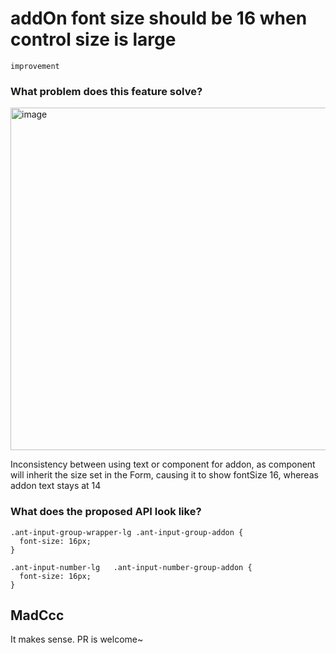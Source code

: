 # addOn font size should be 16 when control size is large

`improvement`

### What problem does this feature solve?

<img width="548" alt="image" src="https://github.com/ant-design/ant-design/assets/410792/40c9ea52-bb6f-4b02-8c51-8ae6a495503f">

Inconsistency between using text or component for addon, as component will inherit the size set in the Form, causing it to show fontSize 16, whereas addon text stays at 14

### What does the proposed API look like?

```
.ant-input-group-wrapper-lg .ant-input-group-addon {
  font-size: 16px;
}

.ant-input-number-lg   .ant-input-number-group-addon {
  font-size: 16px;
}
```

<!-- generated by ant-design-issue-helper. DO NOT REMOVE -->

## MadCcc

It makes sense. PR is welcome~
